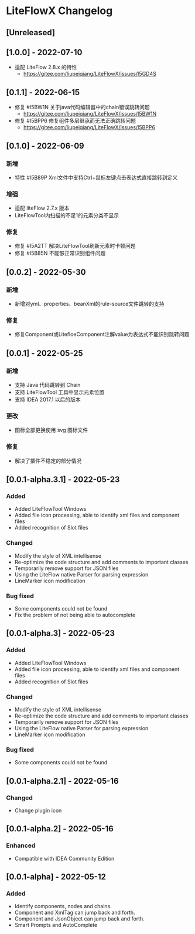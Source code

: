 # LiteFlowX Changelog

## [Unreleased]

## [1.0.0] - 2022-07-10
- 适配 LiteFlow 2.8.x 的特性
  - https://gitee.com/liupeiqiang/LiteFlowX/issues/I5GD4S

## [0.1.1] - 2022-06-15
- 修复 #I5BW1N 关于java代码编辑器中的chain错误跳转问题
  - https://gitee.com/liupeiqiang/LiteFlowX/issues/I5BW1N
- 修复 #I5BPP6 修复组件多层继承而无法正确跳转问题
  - https://gitee.com/liupeiqiang/LiteFlowX/issues/I5BPP6 

## [0.1.0] - 2022-06-09
### 新增
- 特性 #I5B89P Xml文件中支持Ctrl+鼠标左键点击表达式直接跳转到定义
### 增强
- 适配 liteFlow 2.7.x 版本
- LiteFlowTool内扫描的不足1的元素分类不显示
### 修复
- 修复 #I5A2TT 解决LiteFlowTool刷新元素时卡顿问题
- 修复 #I5B85N 不能够正常识别组件问题

## [0.0.2] - 2022-05-30
### 新增
- 新增对yml、properties、beanXml的rule-source文件跳转的支持
### 修复
- 修复Component或LitefloeComponent注解value为表达式不能识别跳转问题

## [0.0.1] - 2022-05-25
### 新增
- 支持 Java 代码跳转到 Chain
- 支持 LiteFlowTool 工具中显示元素位置
- 支持 IDEA 2017.1 以后的版本
### 更改
- 图标全部更换使用 svg 图标文件
### 修复
- 解决了插件不稳定的部分情况

## [0.0.1-alpha.3.1] - 2022-05-23
### Added
- Added LiteFlowTool Windows
- Added file icon processing, able to identify xml files and component files
- Added recognition of Slot files
### Changed
- Modify the style of XML intellisense
- Re-optimize the code structure and add comments to important classes
- Temporarily remove support for JSON files
- Using the LiteFlow native Parser for parsing expression
- LineMarker icon modification
### Bug fixed
- Some components could not be found
- Fix the problem of not being able to autocomplete

## [0.0.1-alpha.3] - 2022-05-23
### Added
- Added LiteFlowTool Windows
- Added file icon processing, able to identify xml files and component files
- Added recognition of Slot files
### Changed
- Modify the style of XML intellisense
- Re-optimize the code structure and add comments to important classes
- Temporarily remove support for JSON files
- Using the LiteFlow native Parser for parsing expression
- LineMarker icon modification
### Bug fixed
- Some components could not be found

## [0.0.1-alpha.2.1] - 2022-05-16
### Changed
- Change plugin icon

## [0.0.1-alpha.2] - 2022-05-16
### Enhanced
- Compatible with IDEA Community Edition

## [0.0.1-alpha] - 2022-05-12
### Added
- Identify components, nodes and chains.
- Component and XmlTag can jump back and forth.
- Component and JsonObject can jump back and forth.
- Smart Prompts and AutoComplete
